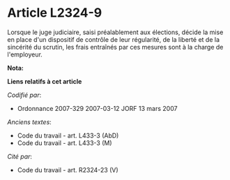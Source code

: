 # Article L2324-9

Lorsque le juge judiciaire, saisi préalablement aux élections, décide la mise en place d'un dispositif de contrôle de leur
régularité, de la liberté et de la sincérité du scrutin, les frais entraînés par ces mesures sont à la charge de l'employeur.

**Nota:**



**Liens relatifs à cet article**

_Codifié par_:

  - Ordonnance 2007-329 2007-03-12 JORF 13 mars 2007

_Anciens textes_:

  - Code du travail - art. L433-3 (AbD)
  - Code du travail - art. L433-3 (M)

_Cité par_:

  - Code du travail - art. R2324-23 (V)
